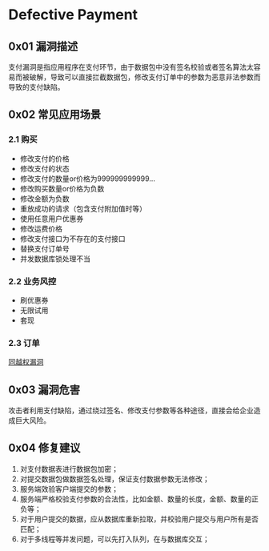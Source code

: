 # Defective Payment

## 0x01 漏洞描述

支付漏洞是指应用程序在支付环节，由于数据包中没有签名校验或者签名算法太容易而被破解，导致可以直接拦截数据包，修改支付订单中的参数为恶意非法参数而导致的支付缺陷。

## 0x02 常见应用场景

### 2.1 购买

- 修改支付的价格
- 修改支付的状态
- 修改支付的数量or价格为999999999999...
- 修改购买数量or价格为负数
- 修改金额为负数
- 重放成功的请求（包含支付附加值时等）
- 使用任意用户优惠券
- 修改运费价格
- 修改支付接口为不存在的支付接口
- 替换支付订单号
- 并发数据库锁处理不当

### 2.2 业务风控

- 刷优惠券
- 无限试用
- 套现

### 2.3 订单

[同越权漏洞](../yuequan/)

## 0x03 漏洞危害

攻击者利用支付缺陷，通过绕过签名、修改支付参数等各种途径，直接会给企业造成巨大风险。

## 0x04 修复建议

1. 对支付数据表进行数据包加密；
2. 对提交数据包做数据签名处理，保证支付数据参数无法修改；
3. 服务端效验客户端提交的参数；
4. 服务端严格校验支付参数的合法性，比如金额、数量的长度，金额、数量的正负等；
5. 对于用户提交的数据，应从数据库重新拉取，并校验用户提交与用户所有是否匹配；
6. 对于多线程等并发问题，可以先打入队列，在与数据库交互；